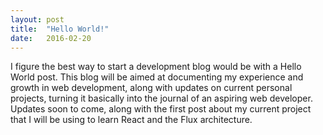 ```yaml
---
layout: post
title:  "Hello World!"
date:   2016-02-20
---
```


I figure the best way to start a development blog would be with a Hello World post. 
This blog will be aimed at documenting my experience and growth in web development, along with updates on current personal projects, turning it basically into the journal of an aspiring web developer. 
Updates soon to come, along with the first post about my current project that I will be using to learn React and the Flux architecture.